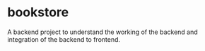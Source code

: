 # bookstore
 A backend project to understand the working of the backend and integration of the backend to frontend.
